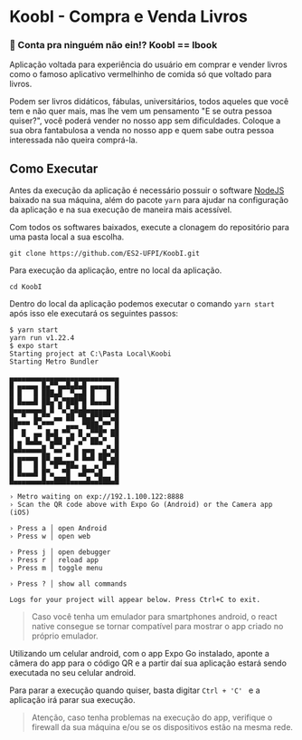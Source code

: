 # KoobI - Compra e Venda Livros
### 🤨 Conta pra ninguém não ein!? KoobI == Ibook

Aplicação voltada para experiência do usuário em comprar e vender livros como o famoso aplicativo vermelhinho de comida só que voltado para livros.

Podem ser livros didáticos, fábulas, universitários, todos aqueles que você tem e não quer mais, mas lhe vem um pensamento "E se outra pessoa quiser?", você poderá vender no nosso app sem dificuldades. Coloque a sua obra fantabulosa a venda no nosso app e quem sabe outra pessoa interessada não queira comprá-la.

## Como Executar

Antes da execução da aplicação é necessário possuir o software [NodeJS](https://nodejs.org/en/) baixado na sua máquina, além do pacote ``` yarn ``` para ajudar na configuração da aplicação e na sua execução de maneira mais acessível.

Com todos os softwares baixados, execute a clonagem do repositório para uma pasta local a sua escolha.

```
git clone https://github.com/ES2-UFPI/KoobI.git
```

Para execução da aplicação, entre no local da aplicação.

```
cd KoobI
```

Dentro do local da aplicação podemos executar o comando ```yarn start ``` após isso ele executará os seguintes passos:

```
$ yarn start
yarn run v1.22.4
$ expo start
Starting project at C:\Pasta Local\Koobi
Starting Metro Bundler

▄▄▄▄▄▄▄▄▄▄▄▄▄▄▄▄▄▄▄▄▄▄▄▄▄▄▄
█ ▄▄▄▄▄ █▄▀▀▄▄█▄█▄█ ▄▄▄▄▄ █
█ █   █ ███▄█  ▀▄▄█ █   █ █
█ █▄▄▄█ ██▄▀▄▀███▀█ █▄▄▄█ █
█▄▄▄▄▄▄▄█ █ ▀▄▀▄█▄█▄▄▄▄▄▄▄█
█▄ ▀  █▄▀▀ ▄▄ ██ ▀█▄█▀█▀▀▄█
██▀▀▀ ▀▄▀▀▀   ▄▄▄ ▀███▄▀▀ █
█  █  ▄▄ █▄█ ▀▀▄ █ ▄▀▀█▀ ██
█ ▄ █▄█▄ ▀▄██ █▀ ▄▀ ██▄▀  █
█▄█▄▄▄▄▄█ ▀▄▄▀  █ ▄▄▄  ▄▀▄█
█ ▄▄▄▄▄ ██ ▄▄ ▀ █ █▄█ ██▀▄█
█ █   █ █ ▀█▀▀██▄ ▄  ▄ █▀▀█
█ █▄▄▄█ █▀▄  ▀█  ▄█▀▀▄█   █
█▄▄▄▄▄▄▄█▄▄████▄▄▄▄█▄▄███▄█

› Metro waiting on exp://192.1.100.122:8888
› Scan the QR code above with Expo Go (Android) or the Camera app
(iOS)

› Press a │ open Android
› Press w │ open web

› Press j │ open debugger
› Press r │ reload app
› Press m │ toggle menu

› Press ? │ show all commands

Logs for your project will appear below. Press Ctrl+C to exit.
```
> Caso você tenha um emulador para smartphones android, o react native consegue se tornar compatível para mostrar o app criado no próprio emulador.

Utilizando um celular android, com o app Expo Go instalado, aponte a câmera do app para o código QR e a partir daí sua aplicação estará sendo executada no seu celular android.

Para parar a execução quando quiser, basta digitar ```Ctrl + 'C' ``` e a aplicação irá parar sua execução.

> Atenção, caso tenha problemas na execução do app, verifique o firewall da sua máquina e/ou se os dispositivos estão na mesma rede.